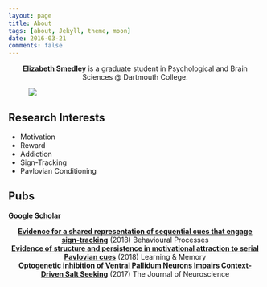 ```yaml
---
layout: page
title: About 
tags: [about, Jekyll, theme, moon]
date: 2016-03-21
comments: false
---
```

    
<center><a href="https://ebsmedley.github.io/"><b>Elizabeth Smedley</b></a> is a graduate student in Psychological and Brain Sciences @ Dartmouth College.</center>

<figure>
	<img src="/elizabethsmedley/ebsmedley.github.io/assets/img/SmithLabInterneuron.png">
</figure>

## Research Interests
* Motivation
* Reward
* Addiction
* Sign-Tracking
* Pavlovian Conditioning

## Pubs
<a href="https://scholar.google.com/citations?user=z5MHV2gAAAAJ&hl=en"><b>Google Scholar</b></a>


<center><a href="https://www.sciencedirect.com/science/article/pii/S0376635718301359"><b>Evidence for a shared representation of sequential cues that engage sign-tracking</b></a> (2018) Behavioural Processes</center>

<center><a href="http://www.smith-lab.org/wp-content/uploads/2012/04/Learn.-Mem.-2018-Smedley-78-89.pdf"><b>Evidence of structure and persistence in motivational attraction to serial Pavlovian cues</b></a> (2018) Learning & Memory</center>

<center><a href="http://www.smith-lab.org/wp-content/uploads/2012/04/chang-salt.pdf"><b>Optogenetic inhibition of Ventral Pallidum Neurons Impairs Context-Driven Salt Seeking</b></a> (2017) The Journal of Neuroscience </center>



